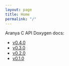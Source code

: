 ```yaml
---
layout: page
title: Home
permalink: "/"
---
```


Aranya C API Doxygen docs:
<!-- TODO: generate directory tree automatically -->
<ul>
    <li><a href="{{ site.baseurl }}/capi/v0.4.0">v0.4.0</a></li>
    <li><a href="{{ site.baseurl }}/capi/v0.3.0">v0.3.0</a></li>
    <li><a href="{{ site.baseurl }}/capi/v0.2.0">v0.2.0</a></li>
    <li><a href="{{ site.baseurl }}/capi/v0.1.0">v0.1.0</a></li>
</ul>
